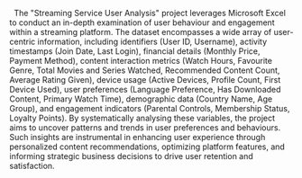  
The "Streaming Service User Analysis" project leverages Microsoft Excel to conduct an in-depth examination of user behaviour and engagement within a streaming platform. The dataset encompasses a wide array of user-centric information, including identifiers (User ID, Username), activity timestamps (Join Date, Last Login), financial details (Monthly Price, Payment Method), content interaction metrics (Watch Hours, Favourite Genre, Total Movies and Series Watched, Recommended Content Count, Average Rating Given), device usage (Active Devices, Profile Count, First Device Used), user preferences (Language Preference, Has Downloaded Content, Primary Watch Time), demographic data (Country Name, Age Group), and engagement indicators (Parental Controls, Membership Status, Loyalty Points). By systematically analysing these variables, the project aims to uncover patterns and trends in user preferences and behaviours. Such insights are instrumental in enhancing user experience through personalized content recommendations, optimizing platform features, and informing strategic business decisions to drive user retention and satisfaction.
